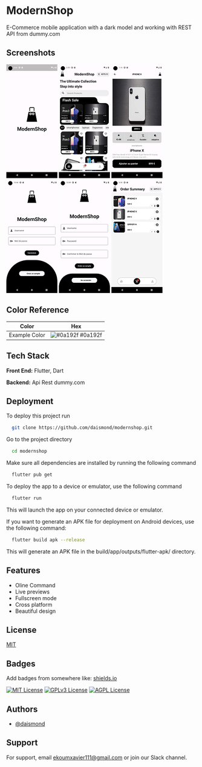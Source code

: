 
# ModernShop

E-Commerce mobile application with a dark model and working with REST API from dummy.com


## Screenshots

![App Screenshot](https://github.com/daismond/modernshop/blob/main/screenshoot/loading.png?raw=true)
![App Screenshot](https://github.com/daismond/modernshop/blob/main/screenshoot/home.png?raw=true)
![App Screenshot](https://github.com/daismond/modernshop/blob/main/screenshoot/detail.png?raw=true)
![App Screenshot](https://github.com/daismond/modernshop/blob/main/screenshoot/login.png?raw=true)
![App Screenshot](https://github.com/daismond/modernshop/blob/main/screenshoot/signing.png?raw=true)
![App Screenshot](https://github.com/daismond/modernshop/blob/main/screenshoot/orders.png?raw=true)
## Color Reference

| Color             | Hex                                                                |
| ----------------- | ------------------------------------------------------------------ |
| Example Color | ![#0a192f](https://via.placeholder.com/10/0a192f?text=+) #0a192f |


## Tech Stack

**Front End:** Flutter, Dart

**Backend:** Api Rest dummy.com


## Deployment

To deploy this project run

```bash
  git clone https://github.com/daismond/modernshop.git
```
Go to the project directory
```bash
  cd modernshop
```
Make sure all dependencies are installed by running the following command
```bash
  flutter pub get
```
To deploy the app to a device or emulator, use the following command 
```bash
  flutter run
```
This will launch the app on your connected device or emulator.

If you want to generate an APK file for deployment on Android devices, use the following command:
```bash
  flutter build apk --release
```
This will generate an APK file in the build/app/outputs/flutter-apk/ directory.
## Features

- Oline Command
- Live previews
- Fullscreen mode
- Cross platform
- Beautiful design


## License

[MIT](https://choosealicense.com/licenses/mit/)


## Badges

Add badges from somewhere like: [shields.io](https://shields.io/)

[![MIT License](https://img.shields.io/badge/License-MIT-green.svg)](https://choosealicense.com/licenses/mit/)
[![GPLv3 License](https://img.shields.io/badge/License-GPL%20v3-yellow.svg)](https://opensource.org/licenses/)
[![AGPL License](https://img.shields.io/badge/license-AGPL-blue.svg)](http://www.gnu.org/licenses/agpl-3.0)


## Authors

- [@daismond](https://www.github.com/daismond)


## Support

For support, email ekoumxavier111@gmail.com or join our Slack channel.

